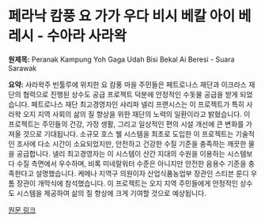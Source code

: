 # 페라낙 캄풍 요 가가 우다 비시 베칼 아이 베레시 - 수아라 사라왁

**원제목:** Peranak Kampung Yoh Gaga Udah Bisi Bekal Ai Beresi - Suara Sarawak

**요약:** 사라왁주 빈툴루에 위치한 요 캄풍 마을 주민들은 페트로나스 재단과 이크라스 재단의 협력으로 진행된 상수도 공급 프로젝트 덕분에 안정적인 수돗물 공급을 받게 되었습니다. 페트로나스 재단 최고경영자인 샤리파 넬리 프랜시스는 이 프로젝트가 특히 사라왁 오지 지역 사회의 삶의 질 향상을 위한 재단의 노력의 일환이라고 밝혔습니다.  이 프로젝트는 주민들의 건강, 가정 생활, 그리고 일상적인 편의 시설 개선에 큰 변화를 가져올 것으로 기대됩니다.  소규모 호스 웰 시스템을 최초로 도입한 이 프로젝트는 기술적인 조사에 다소 시간이 소요되었지만, 안전하고 건강한 수질 기준을 충족하는 깨끗한 물을 공급합니다.  넬리 최고경영자는 이 시스템이 산간 지대의 수원을 이용하는 시스템보다 수질 측면에서 우수하며, 비록 미네랄워터 수준은 아니지만 안전한 음용수 기준을 충족한다고 설명했습니다.  케메나 지역구 의원이자 산업식품농업부 장관인 스티븐 룬디 우톰 장관이 개막식에 참석했습니다.  이 프로젝트는 오지 지역 주민들에게 안정적인 상수도 시스템을 제공하여 삶의 질 향상에 크게 기여할 것으로 예상됩니다.

[원문 링크](https://suarasarawak.my/peranak-kampung-yoh-gaga-udah-bisi-bekal-ai-beresi/)
